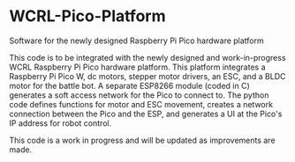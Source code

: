 # WCRL-Pico-Platform
Software for the newly designed Raspberry Pi Pico hardware platform


This code is to be integrated with the newly designed and work-in-progress WCRL Raspberry Pi Pico hardware platform. This platform integrates a Raspberry Pi Pico W, dc motors, stepper motor drivers, an ESC, and a BLDC motor for the battle bot. A separate ESP8266 module (coded in C) generates a soft access network for the Pico to connect to. The python code defines functions for motor and ESC movement, creates a network connection between the Pico and the ESP, and generates a UI at the Pico's IP address for robot control.


This code is a work in progress and will be updated as improvements are made.
